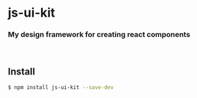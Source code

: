 # js-ui-kit

### My design framework for creating react components

<br/>

## Install

```bash
$ npm install js-ui-kit --save-dev
```
